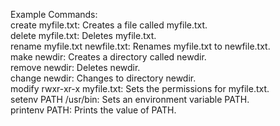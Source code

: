 Example Commands:<br>
create myfile.txt: Creates a file called myfile.txt.<br>
delete myfile.txt: Deletes myfile.txt.<br>
rename myfile.txt newfile.txt: Renames myfile.txt to newfile.txt.<br>
make newdir: Creates a directory called newdir.<br>
remove newdir: Deletes newdir.<br>
change newdir: Changes to directory newdir.<br>
modify rwxr-xr-x myfile.txt: Sets the permissions for myfile.txt.<br>
setenv PATH /usr/bin: Sets an environment variable PATH.<br>
printenv PATH: Prints the value of PATH.<br>